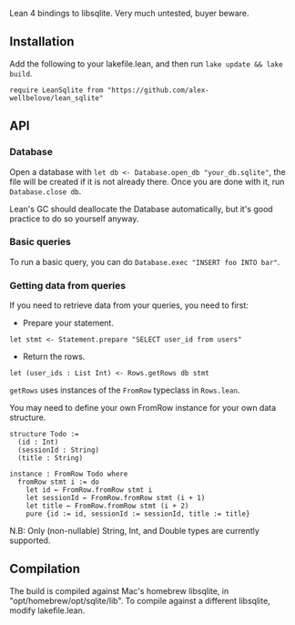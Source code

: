 
Lean 4 bindings to libsqlite. 
Very much untested, buyer beware.

## Installation
Add the following to your lakefile.lean, and then run `lake update && lake build`.
```lean
require LeanSqlite from "https://github.com/alex-wellbelove/lean_sqlite"
```
## API

### Database
Open a database with `let db <- Database.open_db "your_db.sqlite"`, the file will be created if it is not already there.
Once you are done with it, run `Database.close db`. 

Lean's GC should deallocate the Database automatically, but it's good practice to do so yourself anyway. 

### Basic queries

To run a basic query, you can do  `Database.exec "INSERT foo INTO bar"`.

### Getting data from queries
If you need to retrieve data from your queries, you need to first:

- Prepare your statement. 
```lean
let stmt <- Statement.prepare "SELECT user_id from users"
```
- Return the rows.
```lean
let (user_ids : List Int) <- Rows.getRows db stmt
```

`getRows` uses instances of the `FromRow` typeclass in `Rows.lean`.

You may need to define your own FromRow instance for your own data structure.

```lean
structure Todo := 
  (id : Int) 
  (sessionId : String) 
  (title : String) 

instance : FromRow Todo where
  fromRow stmt i := do
    let id ← FromRow.fromRow stmt i
    let sessionId ← FromRow.fromRow stmt (i + 1)
    let title ← FromRow.fromRow stmt (i + 2)
    pure {id := id, sessionId := sessionId, title := title}
```

N.B: Only (non-nullable) String, Int, and Double types are currently supported. 

## Compilation
The build is compiled against Mac's homebrew libsqlite, in "opt/homebrew/opt/sqlite/lib".
To compile against a different libsqlite, modify lakefile.lean.
